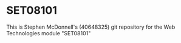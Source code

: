 # SET08101
This is Stephen McDonnell's (40648325) git repository for the Web Technologies module "SET08101"
